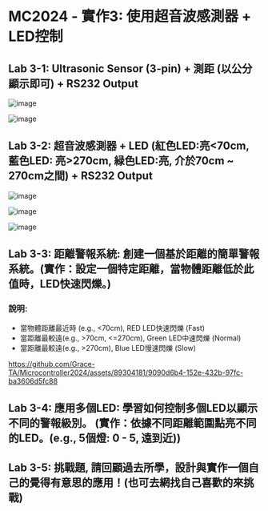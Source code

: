 # MC2024 - 實作3: 使用超音波感測器 + LED控制

## Lab 3-1: Ultrasonic Sensor (3-pin) + 測距 (以公分顯示即可) + RS232 Output

![image](https://github.com/Grace-TA/Microcontroller2024/assets/89304181/cb3f64b2-c199-4de4-966e-3ea1f76e804c)

![image](https://github.com/Grace-TA/Microcontroller2024/assets/89304181/e2e2660f-0b92-4cf2-8f3e-dc3216649a7a)


## Lab 3-2: 超音波感測器 + LED (紅色LED:亮<70cm, 藍色LED: 亮>270cm, 緑色LED:亮, 介於70cm ~ 270cm之間) + RS232 Output

![image](https://github.com/Grace-TA/Microcontroller2024/assets/89304181/3fd30eb4-84c3-48e4-bea8-074058643fc7)

![image](https://github.com/Grace-TA/Microcontroller2024/assets/89304181/f8a9fb01-d08a-4f6d-8a12-bbf2e57c8d18)

![image](https://github.com/Grace-TA/Microcontroller2024/assets/89304181/4e6fa6ae-d79b-4036-b7b2-a05154cefaf9)

## Lab 3-3: **距離警報系統:** 創建一個基於距離的簡單警報系統。(實作：設定一個特定距離，當物體距離低於此值時，LED快速閃爍。)

### 說明: 
* 當物體距離最近時 (e.g., <70cm), RED LED快速閃爍 (Fast)
* 當距離最較遠(e.g., >70cm, <=270cm), Green LED中速閃爍 (Normal)
* 當距離最較遠(e.g., >270cm), Blue LED慢速閃爍 (Slow)

https://github.com/Grace-TA/Microcontroller2024/assets/89304181/9090d6b4-152e-432b-97fc-ba3606d5fc88

## Lab 3-4: **應用多個LED: 學習如何控制多個LED以顯示不同的警報級別。** (實作：依據不同距離範圍點亮不同的LED。(e.g., 5個燈: 0 - 5, 遠到近))



## Lab 3-5: 挑戰題, 請回顧過去所學，設計與實作一個自己的覺得有意思的應用！(也可去網找自己喜歡的來挑戰)
